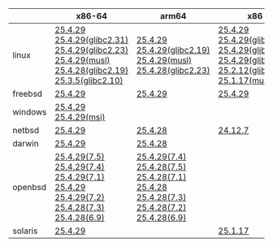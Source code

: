 ||x86-64|arm64|x86|ppc64le|armv7|armel|
| --- | --- | --- | --- | --- | --- | --- |
|linux|[25.4.29](https://github.com/roswell/sbcl_head/releases/download/25.4.29/sbcl-25.4.29-x86-64-linux-binary.tar.bz2)<br />[25.4.29(glibc2.31)](https://github.com/roswell/sbcl_head/releases/download/25.4.29/sbcl-25.4.29-x86-64-linux-glibc2.31-binary.tar.bz2)<br />[25.4.29(glibc2.23)](https://github.com/roswell/sbcl_head/releases/download/25.4.29/sbcl-25.4.29-x86-64-linux-glibc2.23-binary.tar.bz2)<br />[25.4.29(musl)](https://github.com/roswell/sbcl_head/releases/download/25.4.29/sbcl-25.4.29-x86-64-linux-musl-binary.tar.bz2)<br />[25.4.28(glibc2.19)](https://github.com/roswell/sbcl_head/releases/download/25.4.28/sbcl-25.4.28-x86-64-linux-glibc2.19-binary.tar.bz2)<br />[25.3.5(glibc2.10)](https://github.com/roswell/sbcl_head/releases/download/25.3.5/sbcl-25.3.5-x86-64-linux-glibc2.10-binary.tar.bz2)<br />|[25.4.29](https://github.com/roswell/sbcl_head/releases/download/25.4.29/sbcl-25.4.29-arm64-linux-binary.tar.bz2)<br />[25.4.29(glibc2.19)](https://github.com/roswell/sbcl_head/releases/download/25.4.29/sbcl-25.4.29-arm64-linux-glibc2.19-binary.tar.bz2)<br />[25.4.29(musl)](https://github.com/roswell/sbcl_head/releases/download/25.4.29/sbcl-25.4.29-arm64-linux-musl-binary.tar.bz2)<br />[25.4.28(glibc2.23)](https://github.com/roswell/sbcl_head/releases/download/25.4.28/sbcl-25.4.28-arm64-linux-glibc2.23-binary.tar.bz2)<br />|[25.4.29](https://github.com/roswell/sbcl_head/releases/download/25.4.29/sbcl-25.4.29-x86-linux-binary.tar.bz2)<br />[25.4.29(glibc2.31)](https://github.com/roswell/sbcl_head/releases/download/25.4.29/sbcl-25.4.29-x86-linux-glibc2.31-binary.tar.bz2)<br />[25.4.29(glibc2.23)](https://github.com/roswell/sbcl_head/releases/download/25.4.29/sbcl-25.4.29-x86-linux-glibc2.23-binary.tar.bz2)<br />[25.4.29(glibc2.19)](https://github.com/roswell/sbcl_head/releases/download/25.4.29/sbcl-25.4.29-x86-linux-glibc2.19-binary.tar.bz2)<br />[25.2.12(glibc2.10)](https://github.com/roswell/sbcl_head/releases/download/25.2.12/sbcl-25.2.12-x86-linux-glibc2.10-binary.tar.bz2)<br />[25.1.17(musl)](https://github.com/roswell/sbcl_head/releases/download/25.1.17/sbcl-25.1.17-x86-linux-musl-binary.tar.bz2)<br />|[25.4.29](https://github.com/roswell/sbcl_head/releases/download/25.4.29/sbcl-25.4.29-ppc64le-linux-binary.tar.bz2)<br />[25.4.29(glibc2.23)](https://github.com/roswell/sbcl_head/releases/download/25.4.29/sbcl-25.4.29-ppc64le-linux-glibc2.23-binary.tar.bz2)<br />[25.4.28(glibc2.19)](https://github.com/roswell/sbcl_head/releases/download/25.4.28/sbcl-25.4.28-ppc64le-linux-glibc2.19-binary.tar.bz2)<br />|[25.4.28](https://github.com/roswell/sbcl_head/releases/download/25.4.28/sbcl-25.4.28-armv7-linux-binary.tar.bz2)<br />|[25.1.17](https://github.com/roswell/sbcl_head/releases/download/25.1.17/sbcl-25.1.17-armel-linux-binary.tar.bz2)<br />|
|freebsd|[25.4.29](https://github.com/roswell/sbcl_head/releases/download/25.4.29/sbcl-25.4.29-x86-64-freebsd-binary.tar.bz2)<br />|[25.4.29](https://github.com/roswell/sbcl_head/releases/download/25.4.29/sbcl-25.4.29-arm64-freebsd-binary.tar.bz2)<br />|[25.4.29](https://github.com/roswell/sbcl_head/releases/download/25.4.29/sbcl-25.4.29-x86-freebsd-binary.tar.bz2)<br />||||
|windows|[25.4.29](https://github.com/roswell/sbcl_head/releases/download/25.4.29/sbcl-25.4.29-x86-64-windows-binary.tar.bz2)<br />[25.4.29(msi)](https://github.com/roswell/sbcl_head/releases/download/25.4.29/sbcl-25.4.29-x86-64-windows-binary.msi)<br />||||||
|netbsd|[25.4.29](https://github.com/roswell/sbcl_head/releases/download/25.4.29/sbcl-25.4.29-x86-64-netbsd-binary.tar.bz2)<br />|[25.4.28](https://github.com/roswell/sbcl_head/releases/download/25.4.28/sbcl-25.4.28-arm64-netbsd-binary.tar.bz2)<br />|[24.12.7](https://github.com/roswell/sbcl_head/releases/download/24.12.7/sbcl-24.12.7-x86-netbsd-binary.tar.bz2)<br />||||
|darwin|[25.4.29](https://github.com/roswell/sbcl_head/releases/download/25.4.29/sbcl-25.4.29-x86-64-darwin-binary.tar.bz2)<br />|[25.4.28](https://github.com/roswell/sbcl_head/releases/download/25.4.28/sbcl-25.4.28-arm64-darwin-binary.tar.bz2)<br />|||||
|openbsd|[25.4.29(7.5)](https://github.com/roswell/sbcl_head/releases/download/25.4.29/sbcl-25.4.29-x86-64-openbsd-7.5-binary.tar.bz2)<br />[25.4.29(7.4)](https://github.com/roswell/sbcl_head/releases/download/25.4.29/sbcl-25.4.29-x86-64-openbsd-7.4-binary.tar.bz2)<br />[25.4.29(7.1)](https://github.com/roswell/sbcl_head/releases/download/25.4.29/sbcl-25.4.29-x86-64-openbsd-7.1-binary.tar.bz2)<br />[25.4.29](https://github.com/roswell/sbcl_head/releases/download/25.4.29/sbcl-25.4.29-x86-64-openbsd-binary.tar.bz2)<br />[25.4.29(7.2)](https://github.com/roswell/sbcl_head/releases/download/25.4.29/sbcl-25.4.29-x86-64-openbsd-7.2-binary.tar.bz2)<br />[25.4.28(7.3)](https://github.com/roswell/sbcl_head/releases/download/25.4.28/sbcl-25.4.28-x86-64-openbsd-7.3-binary.tar.bz2)<br />[25.4.28(6.9)](https://github.com/roswell/sbcl_head/releases/download/25.4.28/sbcl-25.4.28-x86-64-openbsd-6.9-binary.tar.bz2)<br />|[25.4.29(7.4)](https://github.com/roswell/sbcl_head/releases/download/25.4.29/sbcl-25.4.29-arm64-openbsd-7.4-binary.tar.bz2)<br />[25.4.28(7.5)](https://github.com/roswell/sbcl_head/releases/download/25.4.28/sbcl-25.4.28-arm64-openbsd-7.5-binary.tar.bz2)<br />[25.4.28(7.1)](https://github.com/roswell/sbcl_head/releases/download/25.4.28/sbcl-25.4.28-arm64-openbsd-7.1-binary.tar.bz2)<br />[25.4.28](https://github.com/roswell/sbcl_head/releases/download/25.4.28/sbcl-25.4.28-arm64-openbsd-binary.tar.bz2)<br />[25.4.28(7.3)](https://github.com/roswell/sbcl_head/releases/download/25.4.28/sbcl-25.4.28-arm64-openbsd-7.3-binary.tar.bz2)<br />[25.4.28(7.2)](https://github.com/roswell/sbcl_head/releases/download/25.4.28/sbcl-25.4.28-arm64-openbsd-7.2-binary.tar.bz2)<br />[25.4.28(6.9)](https://github.com/roswell/sbcl_head/releases/download/25.4.28/sbcl-25.4.28-arm64-openbsd-6.9-binary.tar.bz2)<br />|||||
|solaris|[25.4.29](https://github.com/roswell/sbcl_head/releases/download/25.4.29/sbcl-25.4.29-x86-64-solaris-binary.tar.bz2)<br />||[25.1.17](https://github.com/roswell/sbcl_head/releases/download/25.1.17/sbcl-25.1.17-x86-solaris-binary.tar.bz2)<br />||||
